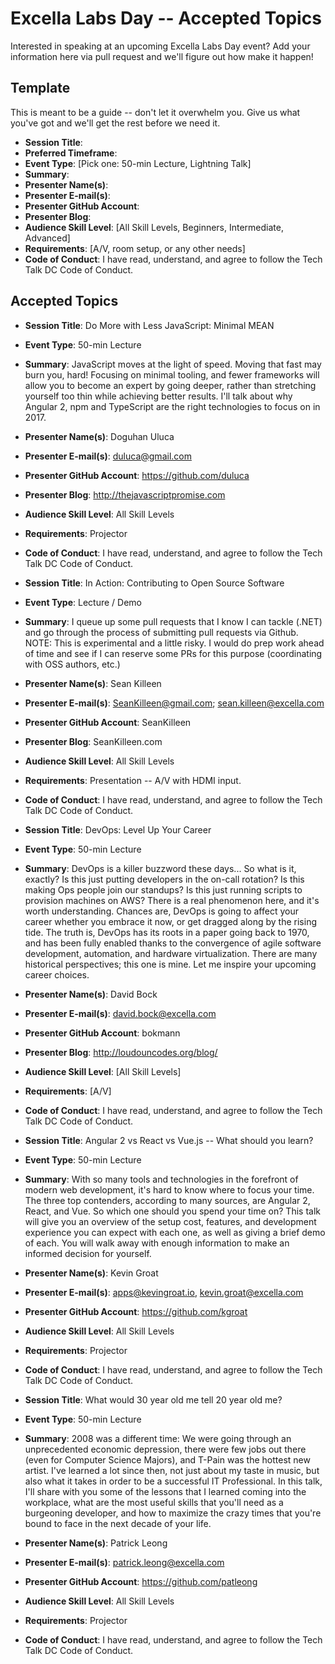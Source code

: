 # Excella Labs Day -- Accepted Topics
Interested in speaking at an upcoming Excella Labs Day event? Add your information here via pull request and we'll figure out how make it happen!

## Template
This is meant to be a guide -- don't let it overwhelm you. Give us what you've got and we'll get the rest before we need it.

* **Session Title**:  
 * **Preferred Timeframe**:  
 * **Event Type**: [Pick one: 50-min Lecture, Lightning Talk]
 * **Summary**:
 * **Presenter Name(s)**:
 * **Presenter E-mail(s)**:
 * **Presenter GitHub Account**:
 * **Presenter Blog**:
 * **Audience Skill Level**: [All Skill Levels, Beginners, Intermediate, Advanced]
 * **Requirements**: [A/V, room setup, or any other needs]
 * **Code of Conduct**: I have read, understand, and agree to follow the Tech Talk DC Code of Conduct.

## Accepted Topics
* **Session Title**: Do More with Less JavaScript: Minimal MEAN
 * **Event Type**: 50-min Lecture
 * **Summary**: JavaScript moves at the light of speed. Moving that fast may burn you, hard! Focusing on minimal tooling, and fewer frameworks will allow you to become an expert by going deeper, rather than stretching yourself too thin while achieving better results. I'll talk about why Angular 2, npm and TypeScript are the right technologies to focus on in 2017.
 * **Presenter Name(s)**: Doguhan Uluca
 * **Presenter E-mail(s)**: duluca@gmail.com
 * **Presenter GitHub Account**: https://github.com/duluca
 * **Presenter Blog**: http://thejavascriptpromise.com
 * **Audience Skill Level**: All Skill Levels
 * **Requirements**: Projector
 * **Code of Conduct**: I have read, understand, and agree to follow the Tech Talk DC Code of Conduct.

* **Session Title**: In Action: Contributing to Open Source Software 
 * **Event Type**: Lecture / Demo
 * **Summary**: I queue up some pull requests that I know I can tackle (.NET) and go through the process of submitting pull requests via Github. NOTE: This is experimental and a little risky. I would do prep work ahead of time and see if I can reserve some PRs for this purpose (coordinating with OSS authors, etc.) 
 * **Presenter Name(s)**: Sean Killeen
 * **Presenter E-mail(s)**: SeanKilleen@gmail.com; sean.killeen@excella.com
 * **Presenter GitHub Account**: SeanKilleen
 * **Presenter Blog**: SeanKilleen.com
 * **Audience Skill Level**: All Skill Levels
 * **Requirements**: Presentation -- A/V with HDMI input.
 * **Code of Conduct**: I have read, understand, and agree to follow the Tech Talk DC Code of Conduct.

* **Session Title**: DevOps: Level Up Your Career
 * **Event Type**: 50-min Lecture
 * **Summary**: DevOps is a killer buzzword these days... So what is it, exactly?  Is this just putting developers in the on-call rotation? Is this making Ops people join our standups?  Is this just running scripts to provision machines on AWS? There is a real phenomenon here, and it's worth understanding.  Chances are, DevOps is going to affect your career whether you embrace it now, or get dragged along by the rising tide.  The truth is, DevOps has its roots in a paper going back to 1970, and has been fully enabled thanks to the convergence of agile software development, automation, and hardware virtualization.  There are many historical perspectives; this one is mine.  Let me inspire your upcoming career choices.
 * **Presenter Name(s)**: David Bock
 * **Presenter E-mail(s)**: david.bock@excella.com
 * **Presenter GitHub Account**: bokmann
 * **Presenter Blog**: http://loudouncodes.org/blog/
 * **Audience Skill Level**: [All Skill Levels]
 * **Requirements**: [A/V]
 * **Code of Conduct**: I have read, understand, and agree to follow the Tech Talk DC Code of Conduct.

* **Session Title**:  Angular 2 vs React vs Vue.js -- What should you learn?
 * **Event Type**: 50-min Lecture
 * **Summary**:  With so many tools and technologies in the forefront of modern web development, it's hard to know where to focus your time.  The three top contenders, according to many sources, are Angular 2, React, and Vue.  So which one should you spend your time on?  This talk will give you an overview of the setup cost, features, and development experience you can expect with each one, as well as giving a brief demo of each.  You will walk away with enough information to make an informed decision for yourself.
 * **Presenter Name(s)**: Kevin Groat
 * **Presenter E-mail(s)**: apps@kevingroat.io, kevin.groat@excella.com
 * **Presenter GitHub Account**: https://github.com/kgroat
 * **Audience Skill Level**: All Skill Levels
 * **Requirements**: Projector
 * **Code of Conduct**: I have read, understand, and agree to follow the Tech Talk DC Code of Conduct.
 
* **Session Title**:  What would 30 year old me tell 20 year old me?
 * **Event Type**: 50-min Lecture
 * **Summary**:  2008 was a different time: We were going through an unprecedented economic depression, there were few jobs out there (even for Computer Science Majors), and T-Pain was the hottest new artist. I've learned a lot since then, not just about my taste in music, but also what it takes in order to be a successful IT Professional. In this talk, I'll share with you some of the lessons that I learned coming into the workplace, what are the most useful skills that you'll need as a burgeoning developer, and how to maximize the crazy times that you're bound to face in the next decade of your life.
 * **Presenter Name(s)**: Patrick Leong
 * **Presenter E-mail(s)**: patrick.leong@excella.com
 * **Presenter GitHub Account**: https://github.com/patleong
 * **Audience Skill Level**: All Skill Levels
 * **Requirements**: Projector
 * **Code of Conduct**: I have read, understand, and agree to follow the Tech Talk DC Code of Conduct.
